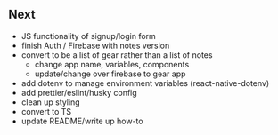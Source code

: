 ## Next

- JS functionality of signup/login form
- finish Auth / Firebase with notes version
- convert to be a list of gear rather than a list of notes
  - change app name, variables, components
  - update/change over firebase to gear app
- add dotenv to manage environment variables (react-native-dotenv)
- add prettier/eslint/husky config
- clean up styling
- convert to TS
- update README/write up how-to
